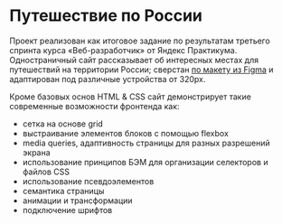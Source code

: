 # Путешествие по России

Проект реализован как итоговое задание по результатам третьего спринта курса «Веб-разработчик» от Яндекс Практикума. Одностраничный сайт рассказывает об интересных местах для путешествий на территории России; сверстан [по макету из Figma](https://www.figma.com/file/5S2WSbEFL6awjVWJ0NWL8Q/Sprint-3_-Russia-_-desktop-%2B-mobile?node-id=28503%3A0) и адаптирован под различные устройства от 320px.

Кроме базовых основ HTML & CSS сайт демонстрирует такие современные возможности фронтенда как:

 * сетка на основе grid
 * выстраивание элементов блоков с помощью flexbox
 * media queries, адаптивность страницы для разных разрешений экрана
 * использование принципов БЭМ для организации селекторов и файлов CSS
 * использование псевдоэлементов
 * семантика страницы
 * анимации и трансформации
 * подключение шрифтов

